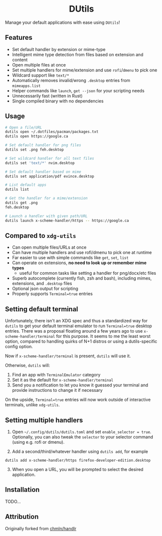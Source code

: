 <h1 align=center>DUtils</h1>

Manage your default applications with ease using `DUtils`!

## Features

- Set default handler by extension or mime-type
- Intelligent mime type detection from files based on extension and content
- Open multiple files at once
- Set multiple handlers for mime/extension and use `rofi`/`dmenu` to pick one
- Wildcard support like `text/*`
- Automatically removes invalid/wrong `.desktop` entries from `mimeapps.list`
- Helper commands like `launch`, `get --json` for your scripting needs
- Unnecessarily fast (written in Rust)
- Single compiled binary with no dependencies

## Usage

```sh
# Open a file/URL
dutils open ~/.dotfiles/pacman/packages.txt
dutils open https://google.ca

# Set default handler for png files
dutils set .png feh.desktop

# Set wildcard handler for all text files
dutils set 'text/*' nvim.desktop

# Set default handler based on mime
dutils set application/pdf evince.desktop

# List default apps
dutils list

# Get the handler for a mime/extension
dutils get .png
feh.desktop

# Launch a handler with given path/URL
dutils launch x-scheme-handler/https -- https://google.ca
```

## Compared to `xdg-utils`

- Can open multiple files/URLs at once
- Can have multiple handlers and use rofi/dmenu to pick one at runtime
- Far easier to use with simple commands like `get`, `set`, `list`
- Can operate on extensions, **no need to look up or remember mime types**
  - useful for common tasks like setting a handler for png/docx/etc files
- Superb autocomplete (currently fish, zsh and bash), including mimes, extensions, and `.desktop` files
- Optional json output for scripting
- Properly supports `Terminal=true` entries

## Setting default terminal

Unfortunately, there isn't an XDG spec and thus a standardized way for `dutils` to get your default terminal emulator to run `Terminal=true` desktop entries. There was a proposal floating around a few years ago to use `x-scheme-handler/terminal` for this purpose. It seems to me the least worst option, compared to handling quirks of N+1 distros or using a dutils-specific config option.

Now if `x-scheme-handler/terminal` is present, `dutils` will use it.

Otherwise, `dutils` will:

1. Find an app with `TerminalEmulator` category
2. Set it as the default for `x-scheme-handler/terminal`
3. Send you a notification to let you know it guessed your terminal and provide instructions to change it if necessary

On the upside, `Terminal=true` entries will now work outside of interactive terminals, unlike `xdg-utils`.

## Setting multiple handlers

1. Open `~/.config/dutils/dutils.toml` and set `enable_selector = true`. Optionally, you can also tweak the `selector` to your selector command (using e.g. rofi or dmenu).

2. Add a second/third/whatever handler using `dutils add`, for example

```
dutils add x-scheme-handler/https firefox-developer-edition.desktop
```

3. When you open a URL, you will be prompted to select the desired application.

## Installation

TODO...

## Attribution

Originally forked from [chmln/handlr](https://github.com/chmln/handlr)
